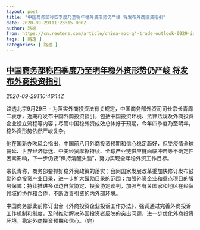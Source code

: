 ```yaml
---
layout: post
title: "中国商务部称四季度乃至明年稳外资形势仍严峻 将发布外商投资指引"
date: 2020-09-29T11:23:15.000Z
author: 路透
from: https://cn.reuters.com/article/china-moc-q4-trade-outlook-0929-idCNKBS26K1TB
tags: [ 路透 ]
categories: [ 路透 ]
---
```

<!--1601378595000-->
[中国商务部称四季度乃至明年稳外资形势仍严峻 将发布外商投资指引](https://cn.reuters.com/article/china-moc-q4-trade-outlook-0929-idCNKBS26K1TB)
------

<div>
<div><i>2020-09-29T10:46:14Z</i></div><p>路透北京9月29日 - 为落实外商投资法有关规定，中国商务部外资司司长宗长青周二表示，近期将发布中国外商投资指引，包括中国投资环境、法律法规及外商投资企业设立流程等内容；尽管中国稳外资成效总体好于预期，今年四季度乃至明年，稳外资形势依然严峻复杂。</p><p>他在国新办吹风会指出，中国前八月外商投资预期和信心稳定趋好，但受疫情全球蔓延、世界经济低迷、中美经贸摩擦持续、全球产业链供应链面临冲击等不确定性因素影响，下一步仍要“保持清醒头脑”，努力实现全年稳外资工作目标。</p><p>宗长青称，商务部要抓好稳外资政策的落实；会同国家发展改革委加快修订发布鼓励外商投资产业目录，进一步扩大鼓励目录的范围；加强外资企业和重点项目的服务保障；持续推进多双边自贸协定、投资协定谈判，加强与有关国家和地区在经贸领域的协作和合作，不断改善引资的内外部环境。</p><p>中国商务部此前修订出台《外商投资企业投诉工作办法》，强调通过完善外商投诉工作机制和制度，及时推动解决外国投资者反映的突出问题，进一步优化外商投资环境，稳定外商投资预期和信心。（完）</p>
</div>
